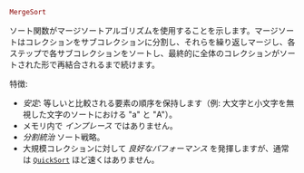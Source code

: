 ```julia
MergeSort
```

ソート関数がマージソートアルゴリズムを使用することを示します。マージソートはコレクションをサブコレクションに分割し、それらを繰り返しマージし、各ステップで各サブコレクションをソートし、最終的に全体のコレクションがソートされた形で再結合されるまで続けます。

特徴:

  * *安定*: 等しいと比較される要素の順序を保持します（例: 大文字と小文字を無視した文字のソートにおける "a" と "A"）。
  * メモリ内で *インプレース* ではありません。
  * *分割統治* ソート戦略。
  * 大規模コレクションに対して *良好なパフォーマンス* を発揮しますが、通常は [`QuickSort`](@ref) ほど速くはありません。
